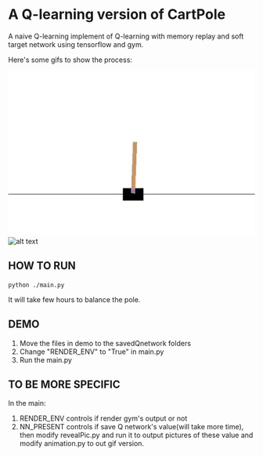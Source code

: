 # A Q-learning version of CartPole

A naive Q-learning implement of Q-learning with memory replay and soft target network using tensorflow and gym.

Here's some gifs to show the process:

![alt text](https://github.com/li012589/Cartpole-Q/blob/master/demo/Qlearning.gif "Train process")
![alt text](https://github.com/li012589/Cartpole-Q/blob/master/demo/combine_theta0-compressed.gif "View the output of the Q network")

## HOW TO RUN

```
python ./main.py
```
It will take few hours to balance the pole.
## DEMO
1. Move the files in demo to the savedQnetwork folders 
2. Change "RENDER_ENV" to "True" in main.py
3. Run the main.py

## TO BE MORE SPECIFIC
In the main:
1. RENDER_ENV controls if render gym's output or not
2. NN_PRESENT controls if save Q network's value(will take more time), then modify revealPic.py and run it to output pictures of these value and modify animation.py to out gif version.



